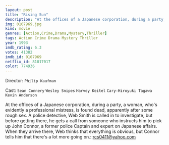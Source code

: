 ```yaml
---
layout: post
title: "Rising Sun"
description: "At the offices of a Japanese corporation, during a party, a woman, who's evidently a professional mistress, is found dead, apparently after some rough sex. A police detective, Web Smith is called in to investigate, but before getting there, he gets a call from someone who instructs him to pick up John Connor, a former police Captain and expert on Japanese affairs. When they arrive there, Web thinks that everything is obvious, but Connor tells him that there's a lot more going on..."
img: 0107969.jpg
kind: movie
genres: [Action,Crime,Drama,Mystery,Thriller]
tags: Action Crime Drama Mystery Thriller 
year: 1993
imdb_rating: 6.3
votes: 41382
imdb_id: 0107969
netflix_id: 81017017
color: 774936
---
```

Director: `Philip Kaufman`  

Cast: `Sean Connery` `Wesley Snipes` `Harvey Keitel` `Cary-Hiroyuki Tagawa` `Kevin Anderson` 

At the offices of a Japanese corporation, during a party, a woman, who's evidently a professional mistress, is found dead, apparently after some rough sex. A police detective, Web Smith is called in to investigate, but before getting there, he gets a call from someone who instructs him to pick up John Connor, a former police Captain and expert on Japanese affairs. When they arrive there, Web thinks that everything is obvious, but Connor tells him that there's a lot more going on.::rcs0411@yahoo.com